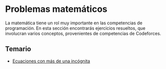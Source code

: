 # Problemas matemáticos

La matemática tiene un rol muy importante en las competencias de programación. En esta sección encontrarás ejercicios resueltos, que involucran varios conceptos, provenientes de competencias de Codeforces.

## Temario
* [Ecuaciones con más de una incógnita](./ecuaciones/Readme.md)
